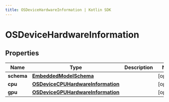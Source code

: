```yaml
---
title: OSDeviceHardwareInformation | Kotlin SDK
---
```



# OSDeviceHardwareInformation

## Properties
Name | Type | Description | Notes
------------ | ------------- | ------------- | -------------
**schema** | [**EmbeddedModelSchema**](EmbeddedModelSchema) |  |  [optional]
**cpu** | [**OSDeviceCPUHardwareInformation**](OSDeviceCPUHardwareInformation) |  |  [optional]
**gpu** | [**OSDeviceGPUHardwareInformation**](OSDeviceGPUHardwareInformation) |  |  [optional]



